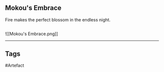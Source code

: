 ## Mokou's Embrace
Fire makes the perfect blossom in the endless night.
## 
![[Mokou's Embrace.png]]

---
## Tags
#Artefact